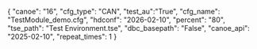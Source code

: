 {
        "canoe": "16",
        "cfg_type": "CAN",
        "test_au":"True",
        "cfg_name": "TestModule_demo.cfg",
        "hdconf": "2026-02-10",
        "percent": "80",
        "tse_path": "Test Environment.tse",
        "dbc_basepath": "False",
        "canoe_api": "2025-02-10",
        "repeat_times": 1
    }